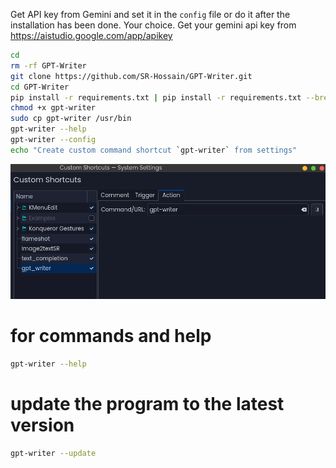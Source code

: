 Get API key from Gemini and set it in the `config` file or do it after the installation has been done. Your choice.
Get your gemini api key from https://aistudio.google.com/app/apikey


```bash
cd
rm -rf GPT-Writer
git clone https://github.com/SR-Hossain/GPT-Writer.git
cd GPT-Writer
pip install -r requirements.txt | pip install -r requirements.txt --break-system-packages
chmod +x gpt-writer
sudo cp gpt-writer /usr/bin
gpt-writer --help
gpt-writer --config
echo "Create custom command shortcut `gpt-writer` from settings"
```

![1736278654735](image/README/1736278654735.png)


# for commands and help
```bash
gpt-writer --help
```


# update the program to the latest version
```bash
gpt-writer --update
```

